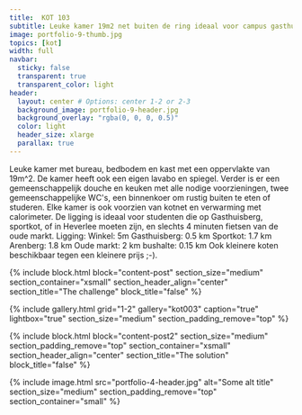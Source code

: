 ```yaml
---
title:  KOT 103
subtitle: Leuke kamer 19m2 net buiten de ring ideaal voor campus gasthuisberg, sportkot en Heverlee
image: portfolio-9-thumb.jpg
topics: [kot]
width: full
navbar:
  sticky: false
  transparent: true
  transparent_color: light
header:
  layout: center # Options: center 1-2 or 2-3
  background_image: portfolio-9-header.jpg
  background_overlay: "rgba(0, 0, 0, 0.5)"
  color: light
  header_size: xlarge
  parallax: true
---
```


Leuke kamer met bureau, bedbodem en kast met een oppervlakte van 19m^2. De kamer heeft ook een eigen lavabo en spiegel. Verder is er een gemeenschappelijk douche en keuken met alle nodige voorzieningen, twee gemeenschappelijke WC's, een binnenkoer om rustig buiten te eten of studeren.
Elke kamer is ook voorzien van kotnet en verwarming met calorimeter.
De ligging is ideaal voor studenten die op Gasthuisberg, sportkot, of in Heverlee moeten zijn, en slechts 4 minuten fietsen van de oude markt.
Ligging:
Winkel: 5m
Gasthuisberg: 0.5 km
Sportkot: 1.7 km
Arenberg: 1.8 km
Oude markt: 2 km
bushalte: 0.15 km
Ook kleinere koten beschikbaar tegen een kleinere prijs ;-).

{% include block.html 
  block="content-post"
  section_size="medium"
  section_container="xsmall"
  section_header_align="center"
  section_title="The challenge"
  block_title="false"
%}

{% include gallery.html 
	grid="1-2"
	gallery="kot003"
	caption="true"
	lightbox="true"
  section_size="medium"
  section_padding_remove="top"
%}

{% include block.html 
  block="content-post2"
  section_size="medium"
  section_padding_remove="top"
  section_container="xsmall"
  section_header_align="center"
  section_title="The solution"
  block_title="false"
%}

{% include image.html 
	src="portfolio-4-header.jpg"
  alt="Some alt title"
  section_size="medium"
  section_padding_remove="top"
  section_container="small"
%}